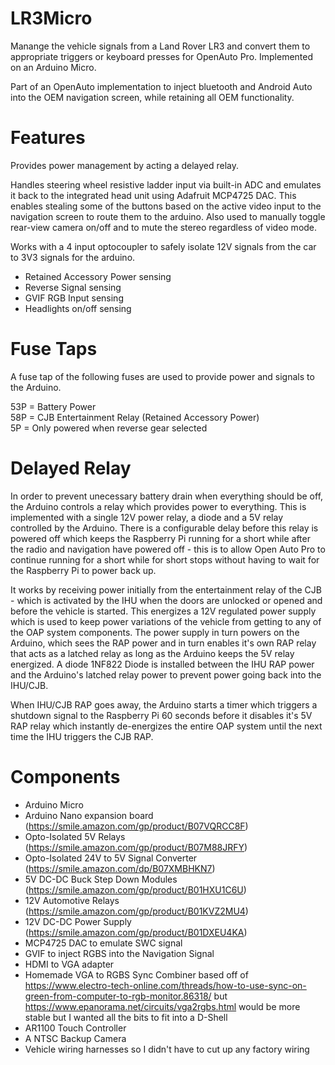 # LR3Micro
Manange the vehicle signals from a Land Rover LR3 and convert them to appropriate triggers or keyboard presses for OpenAuto Pro.  Implemented on an Arduino Micro.

Part of an OpenAuto implementation to inject bluetooth and Android Auto into the OEM navigation screen, while retaining all OEM functionality.

# Features
Provides power management by acting a delayed relay.

Handles steering wheel resistive ladder input via built-in ADC and emulates it back to the integrated head unit using Adafruit MCP4725 DAC. This enables stealing some of the buttons based on the active video input to the navigation screen to route them to the arduino. Also used to manually toggle rear-view camera on/off and to mute the stereo regardless of video mode. 

Works with a 4 input optocoupler to safely isolate 12V signals from the car to 3V3 signals for the arduino.
* Retained Accessory Power sensing
* Reverse Signal sensing
* GVIF RGB Input sensing
* Headlights on/off sensing

# Fuse Taps
A fuse tap of the following fuses are used to provide power and signals to the Arduino.

53P = Battery Power  
58P = CJB Entertainment Relay (Retained Accessory Power)  
5P  = Only powered when reverse gear selected  

# Delayed Relay
In order to prevent unecessary battery drain when everything should be off, the Arduino controls a relay
which provides power to everything. This is implemented with a single 12V power relay, a diode and a 5V
relay controlled by the Arduino. There is a configurable delay before this relay is powered off which
keeps the Raspberry Pi running for a short while after the radio and navigation have powered off - this is
to allow Open Auto Pro to continue running for a short while for short stops without having to wait for the
Raspberry Pi to power back up.

It works by receiving power initially from the entertainment relay of the CJB - which is activated by the IHU
when the doors are unlocked or opened and before the vehicle is started. This energizes a 12V regulated power
supply which is used to keep power variations of the vehicle from getting to any of the OAP system components.
The power supply in turn powers on the Arduino, which sees the RAP power and in turn enables it's own RAP relay
that acts as a latched relay as long as the Arduino keeps the 5V relay energized. A diode 1NF822 Diode is installed
between the IHU RAP power and the Arduino's latched relay power to prevent power going back into the IHU/CJB.

When IHU/CJB RAP goes away, the Arduino starts a timer which triggers a shutdown signal to the Raspberry Pi 60
seconds before it disables it's 5V RAP relay which instantly de-energizes the entire OAP system until the next
time the IHU triggers the CJB RAP.

# Components
* Arduino Micro
* Arduino Nano expansion board (https://smile.amazon.com/gp/product/B07VQRCC8F)
* Opto-Isolated 5V Relays (https://smile.amazon.com/gp/product/B07M88JRFY)
* Opto-Isolated 24V to 5V Signal Converter (https://smile.amazon.com/dp/B07XMBHKN7)
* 5V DC-DC Buck Step Down Modules (https://smile.amazon.com/gp/product/B01HXU1C6U)
* 12V Automotive Relays (https://smile.amazon.com/gp/product/B01KVZ2MU4)
* 12V DC-DC Power Supply (https://smile.amazon.com/gp/product/B01DXEU4KA)
* MCP4725 DAC to emulate SWC signal
* GVIF to inject RGBS into the Navigation Signal
* HDMI to VGA adapter
* Homemade VGA to RGBS Sync Combiner based off of https://www.electro-tech-online.com/threads/how-to-use-sync-on-green-from-computer-to-rgb-monitor.86318/ but https://www.epanorama.net/circuits/vga2rgbs.html would be more stable but I wanted all the bits to fit into a D-Shell
* AR1100 Touch Controller
* A NTSC Backup Camera
* Vehicle wiring harnesses so I didn't have to cut up any factory wiring
